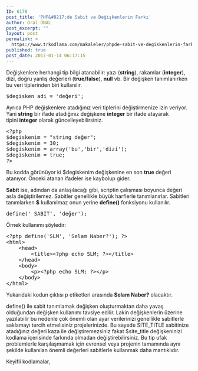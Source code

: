 ```yaml
---
ID: 6178
post_title: 'PHP&#8217;de Sabit ve Değişkenlerin Farkı'
author: Oral ÜNAL
post_excerpt: ""
layout: post
permalink: >
  https://www.trkodlama.com/makaleler/phpde-sabit-ve-degiskenlerin-farki-6178.html
published: true
post_date: 2017-01-14 06:17:15
---
```

Değişkenlere herhangi tip bilgi atanabilir: yazı (<strong>string</strong>), rakamlar (<strong>integer</strong>), dizi, doğru yanlış değerleri (<strong>true/false</strong>), <strong>null</strong> vb. Bir değişken tanımlanırken bu veri tiplerinden biri kullanılır.
<pre class="lang:php decode:true">$degisken_adi = 'değeri';</pre>
Ayrıca PHP değişkenlere atadığınız veri tiplerini değiştirmenize izin veriyor. Yani <strong>string</strong> bir ifade atadığınız değişkene <strong>integer</strong> bir ifade atayarak tipini <strong>integer</strong> olarak güncelleyebilirsiniz.
<pre class="lang:php decode:true">&lt;?php 
$degiskenim = "string değer"; 
$degiskenim = 30; 
$degiskenim = array('bu','bir','dizi'); 
$degiskenim = true; 
?&gt;</pre>
Bu kodda görünüyor ki <span class="lang:php decode:true crayon-inline ">$degiskenim</span> değişkenine en son <strong>true</strong> değeri atanıyor. Önceki atanan ifadeler ise kaybolup gider.

<strong>Sabit</strong> ise, adından da anlaşılacağı gibi, scriptin çalışması boyunca değeri asla değiştirilemez. Sabitler genellikle büyük harflerle tanımlanırlar. Sabitleri tanımlarken <strong>$</strong> kullanılmaz onun yerine <strong>define()</strong> fonksiyonu kullanılır.
<pre class="lang:php decode:true">define('_SABIT', 'değer');</pre>
Örnek kullanımı şöyledir:
<pre class="lang:php decode:true">&lt;?php define('SLM', 'Selam Naber?'); ?&gt;
&lt;html&gt;
	&lt;head&gt;
		&lt;title&gt;&lt;?php echo SLM; ?&gt;&lt;/title&gt;
	&lt;/head&gt;
	&lt;body&gt;
		&lt;p&gt;&lt;?php echo SLM; ?&gt;&lt;/p&gt;
	&lt;/body&gt;
&lt;/html&gt;</pre>
Yukarıdaki kodun çıktısı p etiketleri arasında <strong>Selam Naber?</strong> olacaktır.

define() ile sabit tanımlamak değişken oluşturmaktan daha yavaş olduğundan değişken kullanımı tavsiye edilir. Lakin değişkenlerin üzerine yazılabilir bu nedenle çok önemli olan ayar verilerinizi genellikle sabitlerle saklamayı tercih etmelisiniz projelerinizde. Bu sayede SITE_TITLE sabitinize atadığınız değeri kaza ile değiştiremezsiniz fakat $site_title değişkeninizi kodlama içerisinde farkında olmadan değiştirebilirsiniz. Bu tip ufak problemlerle karşılaşmamak için evrensel veya projenin tamamında aynı şekilde kullanılan önemli değerleri sabitlerle kullanmak daha mantıklıdır.

Keyifli kodlamalar,